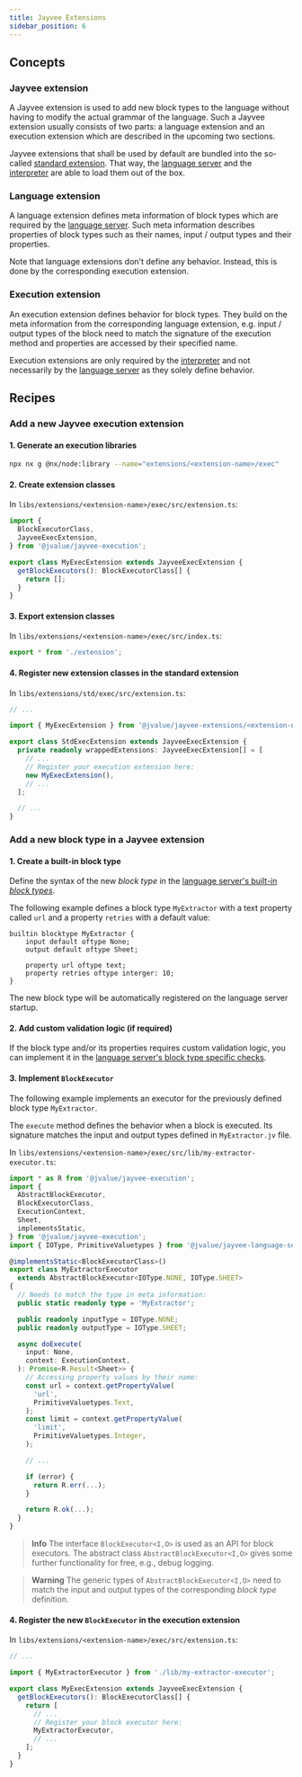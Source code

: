 ```yaml
---
title: Jayvee Extensions
sidebar_position: 6
---
```


## Concepts

### Jayvee extension

A Jayvee extension is used to add new block types to the language without having to modify the actual grammar of the language. Such a Jayvee extension usually consists of two parts: a language extension and an execution extension which are described in the upcoming two sections.

Jayvee extensions that shall be used by default are bundled into the so-called [standard extension](https://github.com/jvalue/jayvee/tree/main/libs/extensions/std). That way, the [language server](https://github.com/jvalue/jayvee/tree/main/libs/language-server) and the [interpreter](https://github.com/jvalue/jayvee/tree/main/apps/interpreter) are able to load them out of the box.

### Language extension

A language extension defines meta information of block types which are required by the
[language server](https://github.com/jvalue/jayvee/tree/main/libs/language-server).
Such meta information describes properties of
block types such as their names, input / output types and their properties.

Note that language extensions don't define any behavior. Instead, this is done by the corresponding execution extension.

### Execution extension

An execution extension defines behavior for block types. They build on the meta information from the corresponding
language extension, e.g. input / output types of the block need to match the signature of the execution method and
properties are accessed by their specified name.

Execution extensions are only required by the [interpreter](https://github.com/jvalue/jayvee/tree/main/apps/interpreter) and not necessarily by the [language server](https://github.com/jvalue/jayvee/tree/main/libs/language-server) as they solely define behavior.

## Recipes

### Add a new Jayvee execution extension

#### 1. Generate an execution libraries

```bash
npx nx g @nx/node:library --name="extensions/<extension-name>/exec"
```

#### 2. Create extension classes

In `libs/extensions/<extension-name>/exec/src/extension.ts`:

```typescript
import {
  BlockExecutorClass,
  JayveeExecExtension,
} from '@jvalue/jayvee-execution';

export class MyExecExtension extends JayveeExecExtension {
  getBlockExecutors(): BlockExecutorClass[] {
    return [];
  }
}
```

#### 3. Export extension classes

In `libs/extensions/<extension-name>/exec/src/index.ts`:

```typescript
export * from './extension';
```

#### 4. Register new extension classes in the standard extension

In `libs/extensions/std/exec/src/extension.ts`:

```typescript
// ...

import { MyExecExtension } from '@jvalue/jayvee-extensions/<extension-name>/exec';

export class StdExecExtension extends JayveeExecExtension {
  private readonly wrappedExtensions: JayveeExecExtension[] = [
    // ...
    // Register your execution extension here:
    new MyExecExtension(),
    // ...
  ];

  // ...
}
```

### Add a new block type in a Jayvee extension

#### 1. Create a built-in block type

Define the syntax of the new _block type_ in the [language server's built-in _block types_](https://github.com/jvalue/jayvee/tree/main/libs/language-server/src/stdlib/builtin-blocktypes).

The following example defines a block type `MyExtractor` with a text property called `url` and a property `retries` with a default value:

```jayvee
builtin blocktype MyExtractor {
	input default oftype None;
	output default oftype Sheet;

	property url oftype text;
	property retries oftype interger: 10;
}
```

The new block type will be automatically registered on the language server startup.

#### 2. Add custom validation logic (if required)

If the block type and/or its properties requires custom validation logic, you can implement it in the [language server's block type specific checks](https://github.com/jvalue/jayvee/tree/main/libs/language-server/src/lib/validation/checks/blocktype-specific).

#### 3. Implement `BlockExecutor`

The following example implements an executor for the previously defined block type `MyExtractor`.

The `execute` method defines the behavior when a block is executed. Its signature matches the input and output types defined in `MyExtractor.jv` file.

In `libs/extensions/<extension-name>/exec/src/lib/my-extractor-executor.ts`:

```typescript
import * as R from '@jvalue/jayvee-execution';
import {
  AbstractBlockExecutor,
  BlockExecutorClass,
  ExecutionContext,
  Sheet,
  implementsStatic,
} from '@jvalue/jayvee-execution';
import { IOType, PrimitiveValuetypes } from '@jvalue/jayvee-language-server';

@implementsStatic<BlockExecutorClass>()
export class MyExtractorExecutor
  extends AbstractBlockExecutor<IOType.NONE, IOType.SHEET>
{
  // Needs to match the type in meta information:
  public static readonly type = 'MyExtractor';

  public readonly inputType = IOType.NONE;
  public readonly outputType = IOType.SHEET;

  async doExecute(
    input: None,
    context: ExecutionContext,
  ): Promise<R.Result<Sheet>> {
    // Accessing property values by their name:
    const url = context.getPropertyValue(
      'url',
      PrimitiveValuetypes.Text,
    );
    const limit = context.getPropertyValue(
      'limit',
      PrimitiveValuetypes.Integer,
    );

    // ...

    if (error) {
      return R.err(...);
    }

    return R.ok(...);
  }
}
```

> **Info**
> The interface `BlockExecutor<I,O>` is used as an API for block executors. The abstract class `AbstractBlockExecutor<I,O>` gives some further functionality for free, e.g., debug logging.

> **Warning**
> The generic types of `AbstractBlockExecutor<I,O>` need to match the input and output types of the corresponding _block type_ definition.

#### 4. Register the new `BlockExecutor` in the execution extension

In `libs/extensions/<extension-name>/exec/src/extension.ts`:

```typescript
// ...

import { MyExtractorExecutor } from './lib/my-extractor-executor';

export class MyExecExtension extends JayveeExecExtension {
  getBlockExecutors(): BlockExecutorClass[] {
    return [
      // ...
      // Register your block executor here:
      MyExtractorExecutor,
      // ...
    ];
  }
}
```
